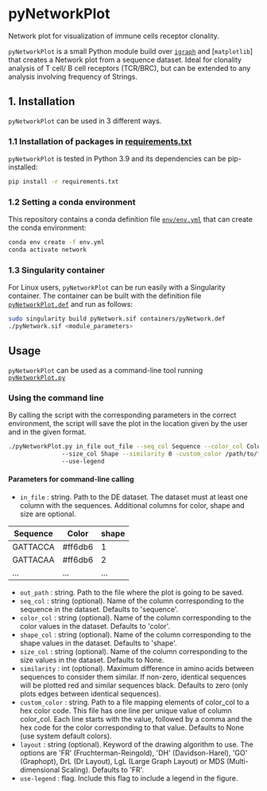 # pyNetworkPlot
Network plot for visualization of immune cells receptor clonality.

`pyNetworkPlot` is a small Python module build over [`igraph`]() and [`matplotlib`] that creates a Network plot from a sequence dataset. Ideal for clonality analysis of T cell/ B cell receptors (TCR/BRC), but can be extended to any analysis involving frequency of Strings.

## 1. Installation
`pyNetworkPlot` can be used in 3 different ways.
### 1.1 Installation of packages in [requirements.txt](requirements.txt)
`pyNetworkPlot` is tested in Python 3.9 and its dependencies can be pip-installed:
```bash
pip install -r requirements.txt
```
### 1.2 Setting a conda environment
This repository contains a conda definition file [`env/env.yml`](env/env.yml) that can create the conda environment:
```bash
conda env create -f env.yml
conda activate network
```
### 1.3 Singularity container
For Linux users, `pyNetworkPlot` can be run easily with a Singularity container. The container can be built with the definition file [`pyNetworkPlot.def`](env/pyNetwork.def) and run as follows:
```bash
sudo singularity build pyNetwork.sif containers/pyNetwork.def
./pyNetwork.sif <module_parameters>
```

## Usage
`pyNetworkPlot` can be used as a command-line tool running [`pyNetworkPlot.py`](src/pyNetworkPlot.py)
### Using the command line
By calling the script with the corresponding parameters in the correct environment, the script will save the plot in the location given by the user and in the given format.
```bash
./pyNetworkPlot.py in_file out_file --seq_col Sequence --color_col Color --shape_col Shape
               --size_col Shape --similarity 0 -custom_color /path/to/file --layout FR
               --use-legend
```
#### Parameters for command-line calling
+ `in_file` : string. Path to the DE dataset. The dataset must at least one column with the sequences. Additional columns for color, shape and size are optional.

|Sequence | Color | shape|
|------------ | ------------- | -------------|
|GATTACCA |#ff6db6 | 1|
|GATTACAA |#ff6db6 | 2|
... | ... | ...|


+ `out_path` : string. Path to the file where the plot is going to be saved.
+ `seq_col` : string (optional). Name of the column corresponding to the sequence in the dataset. Defaults to 'sequence'.
+ `color_col`  : string (optional). Name of the column corresponding to the color values in the dataset. Defaults to 'color'.
+ `shape_col` : string (optional). Name of the column corresponding to the shape values in the  dataset. Defaults to 'shape'.
+ `size_col` : string (optional). Name of the column corresponding to the size values in the dataset. Defaults to None.
+ `similarity` : int (optional). Maximum difference in amino acids between sequences to consider them similar. If non-zero, identical sequences will be plotted red and
similar sequences black. Defaults to zero (only plots edges between identical sequences).
+ `custom_color` : string. Path to a file mapping elements of color_col to a hex color code. This file has one line per unique value of column color_col. Each line
starts with the value, followed by a comma and the hex code for the color corresponding to that value. Defaults to None (use system default colors).
+ `layout` : string (optional). Keyword of the drawing algorithm to use. The options are 'FR' (Fruchterman-Reingold), 'DH' (Davidson-Harel), 'GO' (Graphopt),  DrL
(Dr Layout), LgL (Large Graph Layout) or  MDS (Multi-dimensional Scaling). Defaults to 'FR'.
+ `use-legend`  : flag. Include this flag to include a legend in the figure.
